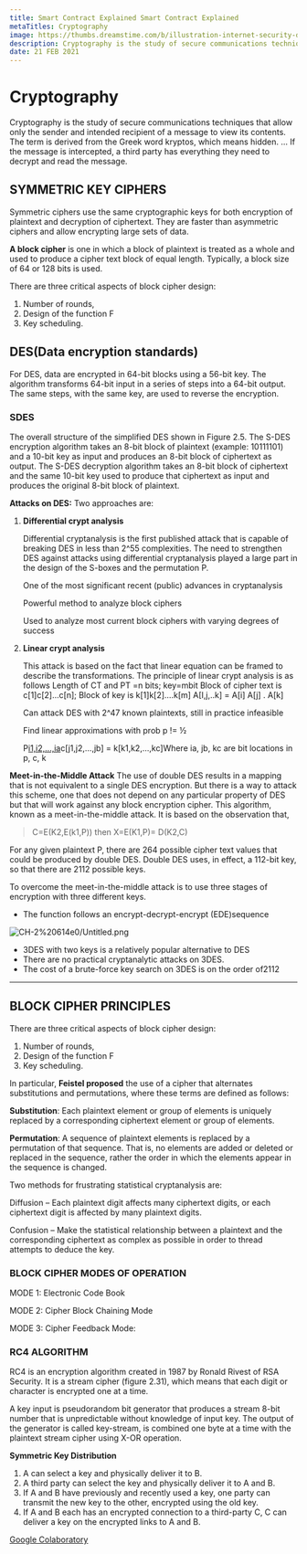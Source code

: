 ```yaml
---
title: Smart Contract Explained Smart Contract Explained
metaTitles: Cryptography
image: https://thumbs.dreamstime.com/b/illustration-internet-security-data-protection-secure-data-exchange-cryptography-vector-icon-style-83625900.jpg
description: Cryptography is the study of secure communications techniques...
date: 21 FEB 2021
---
```


# Cryptography

Cryptography is the study of secure communications techniques that allow only the sender and intended recipient of a message to view its contents. The term is derived from the Greek word kryptos, which means hidden. ... If the message is intercepted, a third party has everything they need to decrypt and read the message.

## SYMMETRIC KEY CIPHERS

Symmetric ciphers use the same cryptographic keys for both encryption of plaintext and decryption of ciphertext. They are faster than asymmetric ciphers and allow encrypting large sets of data.

**A block cipher** is one in which a block of plaintext is treated as a whole and used to produce a cipher text block of equal length. Typically, a block size of 64 or 128 bits is used.

There are three critical aspects of block cipher design:

1. Number of rounds,
2. Design of the function F
3. Key scheduling.

## DES(Data encryption standards)

For DES, data are encrypted in 64-bit blocks using a 56-bit key. The algorithm transforms 64-bit input in a series of steps into a 64-bit output. The same steps, with the same key, are used to reverse the encryption.

### SDES

The overall structure of the simplified DES shown in Figure 2.5. The S-DES encryption algorithm takes an 8-bit block of plaintext (example: 10111101) and a 10-bit key as input and produces an 8-bit block of ciphertext as output.
The S-DES decryption algorithm takes an 8-bit block of ciphertext and the same 10-bit key used to produce that ciphertext as input and produces the original 8-bit block of plaintext.

**Attacks on DES:**
Two approaches are:

1. **Differential crypt analysis**
    
    Differential cryptanalysis is the first published attack that is capable of breaking DES in less than 2^55 complexities. The need to strengthen DES against attacks using differential cryptanalysis played a large part in the design of the S-boxes and the permutation P.
    
    One of the most significant recent (public) advances in cryptanalysis
    
    Powerful method to analyze block ciphers
    
    Used to analyze most current block ciphers with varying degrees of success
    
2. **Linear crypt analysis**
    
    This attack is based on the fact that linear equation can be framed to describe the transformations.
    The principle of linear crypt analysis is as follows Length of CT and PT =n bits;
    key=mbit
    Block of cipher text is c[1]c[2]…c[n]; Block of key is k[1]k[2]….k[m]
    A[I,j,..k] = A[i] A[j] . A[k]
    
    Can attack DES with 2^47 known plaintexts, still in practice infeasible
    
    Find linear approximations with prob p != ½
    
    P[i1,i2,...,ia](notion://www.notion.so/+)c[j1,j2,...,jb] = k[k1,k2,...,kc]Where ia, jb, kc are bit locations in p, c, k
    

**Meet-in-the-Middle Attack**
The use of double DES results in a mapping that is not equivalent to a single DES encryption. But there is a way to attack this scheme, one that does not depend on any particular property of DES but that will work against any block encryption cipher. This algorithm, known as a meet-in-the-middle attack.
It is based on the observation that,

> C=E(K2,E(k1,P)) then  X=E(K1,P)= D(K2,C)
> 

For any given plaintext P, there are 264 possible cipher text values that could be produced by double DES. Double DES uses, in effect, a 112-bit key, so that there are 2112 possible keys.

To overcome the meet-in-the-middle attack is to use three stages of encryption with three different keys.

- The function follows an encrypt-decrypt-encrypt (EDE)sequence

![CH-2%20614e0/Untitled.png](CH-2%20614e0/Untitled.png)

- 3DES with two keys is a relatively popular alternative to DES
- There are no practical cryptanalytic attacks on 3DES.
- The cost of a brute-force key search on 3DES is on the order of2112

---

## BLOCK CIPHER PRINCIPLES

There are three critical aspects of block cipher design:

1. Number of rounds,
2. Design of the function F
3. Key scheduling.

In particular, **Feistel proposed** the use of a cipher that alternates substitutions and permutations, where these terms are defined as follows:

**Substitution**: Each plaintext element or group of elements is uniquely replaced by a corresponding ciphertext element or group of elements.

**Permutation**: A sequence of plaintext elements is replaced by a permutation of that sequence. That is, no elements are added or deleted or replaced in the sequence, rather the order in which the elements appear in the sequence is changed.

Two methods for frustrating statistical cryptanalysis are:

Diffusion – Each plaintext digit affects many ciphertext digits, or each ciphertext digit is affected by many plaintext digits.

Confusion – Make the statistical relationship between a plaintext and the corresponding ciphertext as complex as possible in order to thread attempts to deduce the key.

### BLOCK CIPHER MODES OF OPERATION

MODE 1: Electronic Code Book

MODE 2: Cipher Block Chaining Mode

MODE 3: Cipher Feedback Mode:

### RC4 ALGORITHM

RC4 is an encryption algorithm created in 1987 by Ronald Rivest of RSA Security. It is a stream cipher (figure 2.31), which means that each digit or character is encrypted one at a time.

A key input is pseudorandom bit generator that produces a stream 8-bit number that is unpredictable without knowledge of input key.
The output of the generator is called key-stream, is combined one byte at a time with the plaintext stream cipher using X-OR operation.

**Symmetric Key Distribution**

1. A can select a key and physically deliver it to B.
2. A third party can select the key and physically deliver it to A and B.
3. If A and B have previously and recently used a key, one party can transmit the new key to the other, encrypted using the old key.
4. If A and B each has an encrypted connection to a third-party C, C can deliver a key on the encrypted links to A and B.

[Google Colaboratory](https://colab.research.google.com/drive/1bS1GHX7Vp8IeV-xpJ6YkfoSPuJgGzVVC?authuser=6)